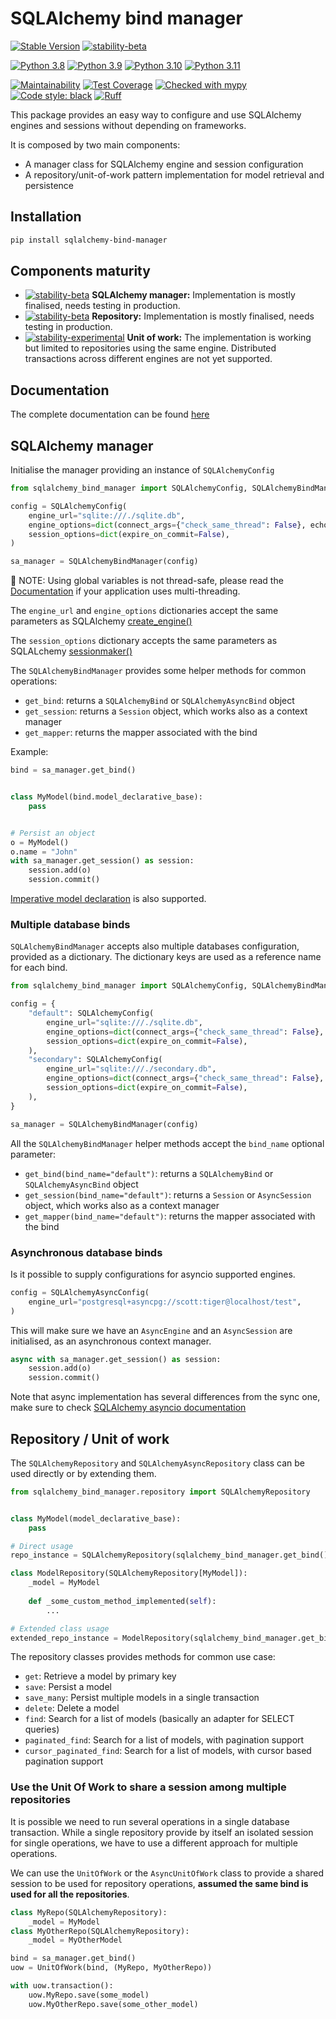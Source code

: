 # SQLAlchemy bind manager
[![Stable Version](https://img.shields.io/pypi/v/sqlalchemy-bind-manager?color=blue)](https://pypi.org/project/sqlalchemy-bind-manager/)
[![stability-beta](https://img.shields.io/badge/stability-beta-33bbff.svg)](https://github.com/mkenney/software-guides/blob/master/STABILITY-BADGES.md#beta)

[![Python 3.8](https://github.com/febus982/sqlalchemy-bind-manager/actions/workflows/python-3.8.yml/badge.svg?event=push)](https://github.com/febus982/sqlalchemy-bind-manager/actions/workflows/python-3.8.yml)
[![Python 3.9](https://github.com/febus982/sqlalchemy-bind-manager/actions/workflows/python-3.9.yml/badge.svg?event=push)](https://github.com/febus982/sqlalchemy-bind-manager/actions/workflows/python-3.9.yml)
[![Python 3.10](https://github.com/febus982/sqlalchemy-bind-manager/actions/workflows/python-3.10.yml/badge.svg?event=push)](https://github.com/febus982/sqlalchemy-bind-manager/actions/workflows/python-3.10.yml)
[![Python 3.11](https://github.com/febus982/sqlalchemy-bind-manager/actions/workflows/python-3.11.yml/badge.svg?event=push)](https://github.com/febus982/sqlalchemy-bind-manager/actions/workflows/python-3.11.yml)

[![Maintainability](https://api.codeclimate.com/v1/badges/0140f7f4e559ae806887/maintainability)](https://codeclimate.com/github/febus982/sqlalchemy-bind-manager/maintainability)
[![Test Coverage](https://api.codeclimate.com/v1/badges/0140f7f4e559ae806887/test_coverage)](https://codeclimate.com/github/febus982/sqlalchemy-bind-manager/test_coverage)
[![Checked with mypy](https://www.mypy-lang.org/static/mypy_badge.svg)](https://mypy-lang.org/)
[![Code style: black](https://img.shields.io/badge/code%20style-black-000000.svg)](https://github.com/psf/black)
[![Ruff](https://img.shields.io/endpoint?url=https://raw.githubusercontent.com/charliermarsh/ruff/main/assets/badge/v1.json)](https://github.com/charliermarsh/ruff)

This package provides an easy way to configure and use SQLAlchemy engines and sessions
without depending on frameworks.

It is composed by two main components:

* A manager class for SQLAlchemy engine and session configuration
* A repository/unit-of-work pattern implementation for model retrieval and persistence

## Installation

```bash
pip install sqlalchemy-bind-manager
```

## Components maturity

[//]: # (https://github.com/mkenney/software-guides/blob/master/STABILITY-BADGES.md)
* [![stability-beta](https://img.shields.io/badge/stability-beta-33bbff.svg)](https://github.com/mkenney/software-guides/blob/master/STABILITY-BADGES.md#beta) **SQLAlchemy manager:** Implementation is mostly finalised, needs testing in production.
* [![stability-beta](https://img.shields.io/badge/stability-beta-33bbff.svg)](https://github.com/mkenney/software-guides/blob/master/STABILITY-BADGES.md#beta) **Repository:** Implementation is mostly finalised, needs testing in production.
* [![stability-experimental](https://img.shields.io/badge/stability-experimental-orange.svg)](https://github.com/mkenney/software-guides/blob/master/STABILITY-BADGES.md#experimental) **Unit of work:** The implementation is working but limited to repositories using the same engine. Distributed transactions across different engines are not yet supported.

## Documentation

The complete documentation can be found [here](https://febus982.github.io/sqlalchemy-bind-manager)

## SQLAlchemy manager 

Initialise the manager providing an instance of `SQLAlchemyConfig`

```python
from sqlalchemy_bind_manager import SQLAlchemyConfig, SQLAlchemyBindManager

config = SQLAlchemyConfig(
    engine_url="sqlite:///./sqlite.db",
    engine_options=dict(connect_args={"check_same_thread": False}, echo=True),
    session_options=dict(expire_on_commit=False),
)

sa_manager = SQLAlchemyBindManager(config)
```

🚨 NOTE: Using global variables is not thread-safe, please read the [Documentation](https://febus982.github.io/sqlalchemy-bind-manager/manager/session/#note-on-multithreaded-applications) if your application uses multi-threading.

The `engine_url` and `engine_options` dictionaries accept the same parameters as SQLAlchemy [create_engine()](https://docs.sqlalchemy.org/en/14/core/engines.html#sqlalchemy.create_engine)

The `session_options` dictionary accepts the same parameters as SQLALchemy [sessionmaker()](https://docs.sqlalchemy.org/en/14/orm/session_api.html#sqlalchemy.orm.sessionmaker)

The `SQLAlchemyBindManager` provides some helper methods for common operations:

* `get_bind`: returns a `SQLAlchemyBind` or `SQLAlchemyAsyncBind` object
* `get_session`: returns a `Session` object, which works also as a context manager
* `get_mapper`: returns the mapper associated with the bind

Example:

```python
bind = sa_manager.get_bind()


class MyModel(bind.model_declarative_base):
    pass


# Persist an object
o = MyModel()
o.name = "John"
with sa_manager.get_session() as session:
    session.add(o)
    session.commit()
```

[Imperative model declaration](https://febus982.github.io/sqlalchemy-bind-manager/manager/models/) is also supported.

### Multiple database binds

`SQLAlchemyBindManager` accepts also multiple databases configuration, provided as a dictionary. The dictionary keys are used as a reference name for each bind.

```python
from sqlalchemy_bind_manager import SQLAlchemyConfig, SQLAlchemyBindManager

config = {
    "default": SQLAlchemyConfig(
        engine_url="sqlite:///./sqlite.db",
        engine_options=dict(connect_args={"check_same_thread": False}, echo=True),
        session_options=dict(expire_on_commit=False),
    ),
    "secondary": SQLAlchemyConfig(
        engine_url="sqlite:///./secondary.db",
        engine_options=dict(connect_args={"check_same_thread": False}, echo=True),
        session_options=dict(expire_on_commit=False),
    ),
}

sa_manager = SQLAlchemyBindManager(config)
```

All the `SQLAlchemyBindManager` helper methods accept the `bind_name` optional parameter:

* `get_bind(bind_name="default")`: returns a `SQLAlchemyBind` or `SQLAlchemyAsyncBind` object
* `get_session(bind_name="default")`: returns a `Session` or `AsyncSession` object, which works also as a context manager
* `get_mapper(bind_name="default")`: returns the mapper associated with the bind

### Asynchronous database binds

Is it possible to supply configurations for asyncio supported engines.

```python
config = SQLAlchemyAsyncConfig(
    engine_url="postgresql+asyncpg://scott:tiger@localhost/test",
)
```

This will make sure we have an `AsyncEngine` and an `AsyncSession` are initialised, as an asynchronous context manager.

```python
async with sa_manager.get_session() as session:
    session.add(o)
    session.commit()
```

Note that async implementation has several differences from the sync one, make sure
to check [SQLAlchemy asyncio documentation](https://docs.sqlalchemy.org/en/20/orm/extensions/asyncio.html)

## Repository / Unit of work

The `SQLAlchemyRepository` and `SQLAlchemyAsyncRepository` class can be used directly or by extending them.

```python
from sqlalchemy_bind_manager.repository import SQLAlchemyRepository


class MyModel(model_declarative_base):
    pass

# Direct usage
repo_instance = SQLAlchemyRepository(sqlalchemy_bind_manager.get_bind(), model_class=MyModel)

class ModelRepository(SQLAlchemyRepository[MyModel]):
    _model = MyModel
    
    def _some_custom_method_implemented(self):
        ...

# Extended class usage
extended_repo_instance = ModelRepository(sqlalchemy_bind_manager.get_bind())
```

The repository classes provides methods for  common use case:

* `get`: Retrieve a model by primary key
* `save`: Persist a model
* `save_many`: Persist multiple models in a single transaction
* `delete`: Delete a model
* `find`: Search for a list of models (basically an adapter for SELECT queries)
* `paginated_find`: Search for a list of models, with pagination support
* `cursor_paginated_find`: Search for a list of models, with cursor based pagination support

### Use the Unit Of Work to share a session among multiple repositories

It is possible we need to run several operations in a single database transaction. While a single
repository provide by itself an isolated session for single operations, we have to use a different
approach for multiple operations.

We can use the `UnitOfWork` or the `AsyncUnitOfWork` class to provide a shared session to
be used for repository operations, **assumed the same bind is used for all the repositories**.

```python
class MyRepo(SQLAlchemyRepository):
    _model = MyModel
class MyOtherRepo(SQLAlchemyRepository):
    _model = MyOtherModel

bind = sa_manager.get_bind()
uow = UnitOfWork(bind, (MyRepo, MyOtherRepo))

with uow.transaction():
    uow.MyRepo.save(some_model)
    uow.MyOtherRepo.save(some_other_model)
```
